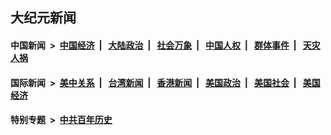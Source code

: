## 大纪元新闻

#### 中国新闻 &nbsp;>&nbsp; [中国经济](indexes/ncid283/README.md?10162045) &nbsp;| &nbsp; [大陆政治](indexes/ncid277/README.md?10162045) &nbsp;| &nbsp; [社会万象](indexes/ncid282/README.md?10162045) &nbsp;| &nbsp; [中国人权](indexes/ncid278/README.md?10162045) &nbsp;| &nbsp; [群体事件](indexes/ncid279/README.md?10162045) &nbsp;| &nbsp; [天灾人祸](indexes/ncid280/README.md?10162045)

#### 国际新闻 &nbsp;>&nbsp; [美中关系](indexes/nf1412576/README.md?10162045) &nbsp;| &nbsp; [台湾新闻](indexes/ncid1349361/README.md?10162045) &nbsp;| &nbsp; [香港新闻](indexes/ncid1349362/README.md?10162045) &nbsp;| &nbsp; [美国政治](indexes/ncid1078159/README.md?10162045) &nbsp;| &nbsp; [美国社会](indexes/ncid1078160/README.md?10162045) &nbsp;| &nbsp; [美国经济](indexes/ncid1078158/README.md?10162045)

#### 特别专题 &nbsp;>&nbsp; [中共百年历史](https://github.com/epoch-news/epoch-special/blob/master/README.md?10162045)  
